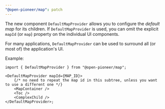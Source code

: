 ```yaml
---
"@open-pioneer/map": patch
---
```


The new component `DefaultMapProvider` allows you to configure the _default map_ for its children.
If `DefaultMapProvider` is used, you can omit the explicit `mapId` (or `map`) property on the individual UI components.

For many applications, `DefaultMapProvider` can be used to surround all (or most of) the application's UI.

Example:

```tsx
import { DefaultMapProvider } from "@open-pioneer/map";

<DefaultMapProvider mapId={MAP_ID}>
    {/* no need to repeat the map id in this subtree, unless you want to use a different one */}
    <MapContainer />
    <Toc />
    <ComplexChild />
</DefaultMapProvider>;
```

